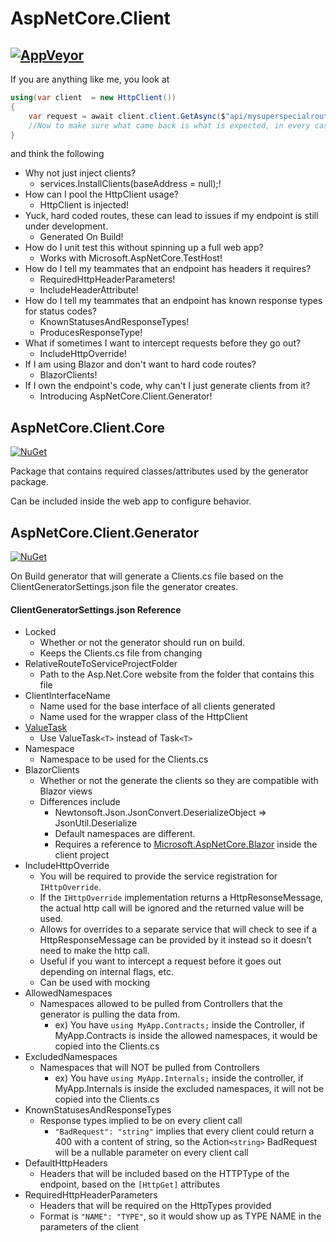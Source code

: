 # AspNetCore.Client
[![AppVeyor](https://ci.appveyor.com/api/projects/status/984mqqfnwytd3oga?svg=true)](https://ci.appveyor.com/project/Beffyman/aspnetcore-client)
---

If you are anything like me, you look at

```c#
using(var client  = new HttpClient())
{
	var request = await client.client.GetAsync($"api/mysuperspecialroute/{id}");
	//Now to make sure what came back is what is expected, in every case...
}
```
and think the following
- Why not just inject clients?
  - services.InstallClients(baseAddress = null);!
- How can I pool the HttpClient usage? 
  - HttpClient is injected!
- Yuck, hard coded routes, these can lead to issues if my endpoint is still under development. 
  - Generated On Build!
- How do I unit test this without spinning up a full web app? 
  - Works with Microsoft.AspNetCore.TestHost!
- How do I tell my teammates that an endpoint has headers it requires? 
  - RequiredHttpHeaderParameters! 
  - IncludeHeaderAttribute!
- How do I tell my teammates that an endpoint has known response types for status codes? 
  - KnownStatusesAndResponseTypes!
  - ProducesResponseType!
- What if sometimes I want to intercept requests before they go out? 
  - IncludeHttpOverride!
- If I am using Blazor and don't want to hard code routes?
  - BlazorClients!
- If I own the endpoint's code, why can't I just generate clients from it?
  - Introducing AspNetCore.Client.Generator!


## AspNetCore.Client.Core
[![NuGet](https://img.shields.io/nuget/v/AspNetCore.Client.Core.svg)](https://www.nuget.org/packages/AspNetCore.Client.Core/)

Package that contains required classes/attributes used by the generator package.

Can be included inside the web app to configure behavior.

## AspNetCore.Client.Generator
[![NuGet](https://img.shields.io/nuget/v/AspNetCore.Client.Generator.svg)](https://www.nuget.org/packages/AspNetCore.Client.Generator/)

On Build generator that will generate a Clients.cs file based on the ClientGeneratorSettings.json file the generator creates.


#### ClientGeneratorSettings.json Reference

- Locked
  - Whether or not the generator should run on build.
  - Keeps the Clients.cs file from changing
- RelativeRouteToServiceProjectFolder
  - Path to the Asp.Net.Core website from the folder that contains this file
- ClientInterfaceName
  - Name used for the base interface of all clients generated
  - Name used for the wrapper class of the HttpClient
- [ValueTask](https://docs.microsoft.com/en-us/dotnet/csharp/programming-guide/concepts/async/async-return-types#generalized-async-return-types-and-valuetaskt)
  - Use ValueTask`<T>` instead of Task`<T>`
- Namespace
  - Namespace to be used for the Clients.cs
- BlazorClients
  - Whether or not the generate the clients so they are compatible with Blazor views
  - Differences include
    - Newtonsoft.Json.JsonConvert.DeserializeObject => JsonUtil.Deserialize
    - Default namespaces are different.
    - Requires a reference to [Microsoft.AspNetCore.Blazor](https://www.nuget.org/packages/Microsoft.AspNetCore.Blazor/) inside the client project
- IncludeHttpOverride
  - You will be required to provide the service registration for `IHttpOverride`.
  - If the `IHttpOverride` implementation returns a HttpResonseMessage, the actual http call will be ignored and the returned value will be used.
  - Allows for overrides to a separate service that will check to see if a HttpResponseMessage can be provided by it instead so it doesn't need to make the http call.
  - Useful if you want to intercept a request before it goes out depending on internal flags, etc.
  - Can be used with mocking
- AllowedNamespaces
  - Namespaces allowed to be pulled from Controllers that the generator is pulling the data from.
    - ex) You have `using MyApp.Contracts;` inside the Controller, if MyApp.Contracts is inside the allowed namespaces, it would be copied into the Clients.cs
- ExcludedNamespaces
  - Namespaces that will NOT be pulled from Controllers
    - ex) You have `using MyApp.Internals;` inside the controller, if MyApp.Internals is inside the excluded namespaces, it will not be copied into the Clients.cs
- KnownStatusesAndResponseTypes
  - Response types implied to be on every client call
    - `"BadRequest": "string"` implies that every client could return a 400 with a content of string, so the Action`<string>` BadRequest will be a nullable parameter on every client call
- DefaultHttpHeaders
  - Headers that will be included based on the HTTPType of the endpoint, based on the `[HttpGet]` attributes
- RequiredHttpHeaderParameters
  - Headers that will be required on the HttpTypes provided
  - Format is `"NAME": "TYPE"`, so it would show up as TYPE NAME in the parameters of the client